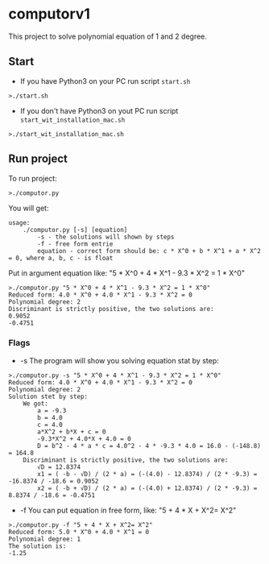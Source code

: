 # computorv1
This project to solve polynomial equation of 1 and 2 degree.
## Start
* If you have Python3 on your PC run script `start.sh`
```
>./start.sh
```
* If you don't have Python3 on yout PC run script `start_wit_installation_mac.sh`
```
>./start_wit_installation_mac.sh
```
## Run project
To run project:
```
>./computor.py
```
You will get:
```
usage:
	./computor.py [-s] [equation]
		-s - the solutions will shown by steps
		-f - free form entrie
		equation - correct form should be: c * X^0 + b * X^1 + a * X^2 = 0, where a, b, c - is float
```
Put in argument equation like: "5 * X^0 + 4 * X^1 - 9.3 * X^2 = 1 * X^0"
```
>./computor.py "5 * X^0 + 4 * X^1 - 9.3 * X^2 = 1 * X^0"
Reduced form: 4.0 * X^0 + 4.0 * X^1 - 9.3 * X^2 = 0
Polynomial degree: 2
Discriminant is strictly positive, the two solutions are:
0.9052
-0.4751
```
### Flags
* -s
The program will show you solving equation stat by step:
```
>./computor.py -s "5 * X^0 + 4 * X^1 - 9.3 * X^2 = 1 * X^0"
Reduced form: 4.0 * X^0 + 4.0 * X^1 - 9.3 * X^2 = 0
Polynomial degree: 2
Solution stet by step:
	We got:
		a = -9.3
		b = 4.0
		c = 4.0
		a*X^2 + b*X + c = 0
		-9.3*X^2 + 4.0*X + 4.0 = 0
		D = b^2 - 4 * a * c = 4.0^2 - 4 * -9.3 * 4.0 = 16.0 - (-148.8) = 164.8
	Discriminant is strictly positive, the two solutions are:
		√D = 12.8374
		x1 = ( -b - √D) / (2 * a) = (-(4.0) - 12.8374) / (2 * -9.3) = -16.8374 / -18.6 = 0.9052
		x2 = ( -b + √D) / (2 * a) = (-(4.0) + 12.8374) / (2 * -9.3) = 8.8374 / -18.6 = -0.4751
```
* -f
You can put equation in free form, like:  "5 + 4 * X + X^2= X^2"
```
>./computor.py -f "5 + 4 * X + X^2= X^2"
Reduced form: 5.0 * X^0 + 4.0 * X^1 = 0
Polynomial degree: 1
The solution is:
-1.25
```
